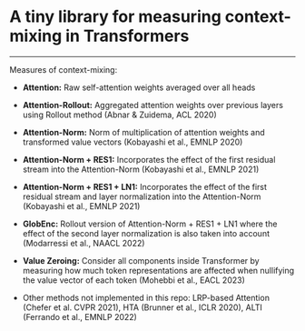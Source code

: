 # A tiny library for measuring context-mixing in Transformers
---

Measures of context-mixing:

- **Attention:** Raw self-attention weights averaged over all heads

- **Attention-Rollout:** Aggregated attention weights over previous layers using Rollout method (Abnar & Zuidema, ACL 2020)

- **Attention-Norm:** Norm of multiplication of attention weights and transformed value vectors (Kobayashi et al., EMNLP 2020)
  
- **Attention-Norm + RES1:** Incorporates the effect of the first residual stream into the Attention-Norm (Kobayashi et al., EMNLP 2021)

- **Attention-Norm + RES1 + LN1:** Incorporates the effect of the first residual stream and layer normalization into the Attention-Norm (Kobayashi et al., EMNLP 2021)

- **GlobEnc:** Rollout version of Attention-Norm + RES1 + LN1 where the effect of the second layer normalization is also taken into account (Modarressi et al., NAACL 2022)

- **Value Zeroing:** Consider all components inside Transformer by measuring how much token representations are affected when nullifying the value vector of each token (Mohebbi et al., EACL 2023)

- Other methods not implemented in this repo: LRP-based Attention (Chefer et al. CVPR 2021), HTA (Brunner et al., ICLR 2020), ALTI (Ferrando et al., EMNLP 2022)
